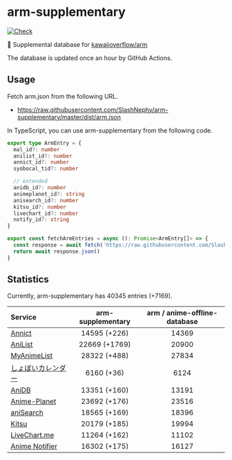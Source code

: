 # arm-supplementary

[![Check](https://github.com/SlashNephy/arm-supplementary/actions/workflows/check-node.yml/badge.svg)](https://github.com/SlashNephy/arm-supplementary/actions/workflows/check-node.yml)

💊 Supplemental database for [kawaiioverflow/arm](https://github.com/kawaiioverflow/arm)

The database is updated once an hour by GitHub Actions.

## Usage

Fetch arm.json from the following URL.

- https://raw.githubusercontent.com/SlashNephy/arm-supplementary/master/dist/arm.json

In TypeScript, you can use arm-supplementary from the following code.

```TypeScript
export type ArmEntry = {
  mal_id?: number
  anilist_id?: number
  annict_id?: number
  syobocal_tid?: number

  // extended
  anidb_id?: number
  animeplanet_id?: string
  anisearch_id?: number
  kitsu_id?: number
  livechart_id?: number
  notify_id?: string
}

export const fetchArmEntries = async (): Promise<ArmEntry[]> => {
  const response = await fetch('https://raw.githubusercontent.com/SlashNephy/arm-supplementary/master/dist/arm.json')
  return await response.json()
}
```

## Statistics

Currently, arm-supplementary has 40345 entries (+7169).

| Service                                     | arm-supplementary | arm / anime-offline-database |
| :------------------------------------------ | :---------------: | :--------------------------: |
| [Annict](https://annict.com)                |   14595 (+226)    |            14369             |
| [AniList](https://anilist.co)               |   22669 (+1769)   |            20900             |
| [MyAnimeList](https://myanimelist.net)      |   28322 (+488)    |            27834             |
| [しょぼいカレンダー](https://cal.syoboi.jp) |    6160 (+36)     |             6124             |
| [AniDB](https://anidb.net)                  |   13351 (+160)    |            13191             |
| [Anime-Planet](https://anime-planet.com)    |   23692 (+176)    |            23516             |
| [aniSearch](https://anisearch.com)          |   18565 (+169)    |            18396             |
| [Kitsu](https://kitsu.io)                   |   20179 (+185)    |            19994             |
| [LiveChart.me](https://livechart.me)        |   11264 (+162)    |            11102             |
| [Anime Notifier](https://notify.moe)        |   16302 (+175)    |            16127             |
